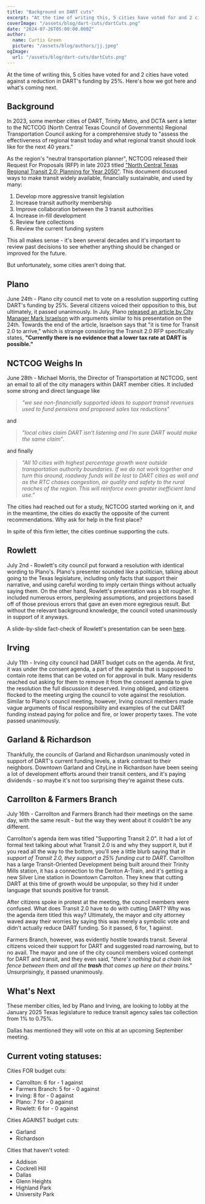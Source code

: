 ```yaml
---
title: "Background on DART cuts"
excerpt: "At the time of writing this, 5 cities have voted for and 2 cities have voted against a reduction in DART's funding by 25%. Here's how we got here and what's coming next."
coverImage: "/assets/blog/dart-cuts/dartCuts.png"
date: "2024-07-26T05:00:00.000Z"
author:
  name: Curtis Green
  picture: "/assets/blog/authors/jj.jpeg"
ogImage:
  url: "/assets/blog/dart-cuts/dartCuts.png"
---
```


At the time of writing this, 5 cities have voted for and 2 cities have voted against a reduction in DART's funding by 25%. Here's how we got here and what's coming next.

## Background
In 2023, some member cities of DART, Trinity Metro, and DCTA sent a letter to the NCTCOG (North Central Texas Council of Governments) Regional Transportation Council asking for a comprehensive study to "assess the effectiveness of regional transit today and what regional transit should look like for the next 40 years."

As the region's "neutral transportation planner", NCTCOG released their Request For Proposals (RFP) in late 2023 titled ["North Central Texas Regional Transit 2.0: Planning for Year 2050"](https://www.nctcog.org/getmedia/89832cd2-9626-44c8-bb9b-d868febce6f0/RFP-_Regional-Transit-2-0-FINAL.pdf). This document discussed ways to make transit widely available, financially sustainable, and used by many:

1. Develop more aggressive transit legislation
2. Increase transit authority membership
3. Improve collaboration between the 3 transit authorities
4. Increase in-fill development
5. Review fare collections
6. Review the current funding system

This all makes sense - it's been several decades and it's important to review past decisions to see whether anything should be changed or improved for the future.

But unfortunately, some cities aren't doing that.

## Plano
June 24th - Plano city council met to vote on a resolution supporting cutting DART's funding by 25%. Several citizens voiced their opposition to this, but ultimately, it passed unanimously. In July, Plano [released an article by City Manager Mark Israelson](https://content.civicplus.com/api/assets/617e7bce-3680-45d8-bb90-0351d2241441) with arguments similar to his presentation on the 24th. Towards the end of the article, Israelson says that "it is time for Transit 2.0 to arrive," which is strange considering the Transit 2.0 RFP specifically states, **"Currently there is no evidence that a lower tax rate at DART is possible."**

## NCTCOG Weighs In
June 28th - Michael Morris, the Director of Transportation at NCTCOG, sent an email to all of the city managers within DART member cities. It included some strong and direct language like

> *"we see non-financially supported ideas to support transit revenues used to fund pensions and proposed sales tax reductions"*

and 

> *"local cities claim DART isn’t listening and I’m sure DART would make the same claim"*.

and finally

> *"All 10 cities with highest percentage growth were outside transportation authority boundaries.  If we do not work together and turn this around, roadway funds will be lost to DART cities as well and as the RTC chases congestion, air quality and safety to the rural reaches of the region. This will reinforce even greater inefficient land use."*

The cities had reached out for a study, NCTCOG started working on it, and in the meantime, the cities do exactly the opposite of the current recommendations. Why ask for help in the first place?

In spite of this firm letter, the cities continue supporting the cuts.

## Rowlett
July 2nd - Rowlett's city council put forward a resolution with identical wording to Plano's. Plano's presenter sounded like a politician, talking about going to the Texas legislature, including only facts that support their narrative, and using careful wording to imply certain things without actually saying them. On the other hand, Rowlett's presentation was a bit rougher. It included numerous errors, perplexing assumptions, and projections based off of those previous errors that gave an even more egregious result. But without the relevant background knowledge, the council voted unanimously in support of it anyways.

A slide-by-slide fact-check of Rowlett's presentation can be seen [here](https://docs.google.com/presentation/d/1GKMZaz76c3Sck3ZZscDksqYOR-HvFt7lSw7mv2DeDCg).

## Irving
July 11th - Irving city council had DART budget cuts on the agenda. At first, it was under the consent agenda, a part of the agenda that is supposed to contain rote items that can be voted on for approval in bulk. Many residents reached out asking for them to remove it from the consent agenda to give the resolution the full discussion it deserved. Irving obliged, and citizens flocked to the meeting urging the council to vote against the resolution. Similar to Plano's council meeting, however, Irving council members made vague arguments of fiscal responsibility and examples of the cut DART funding instead paying for police and fire, or lower property taxes. The vote passed unanimously.

## Garland & Richardson
Thankfully, the councils of Garland and Richardson unanimously voted in support of DART's current funding levels, a stark contrast to their neighbors. Downtown Garland and CityLine in Richardson have been seeing a lot of development efforts around their transit centers, and it's paying dividends - so maybe it's not too surprising they're against these cuts.

## Carrollton & Farmers Branch
July 16th - Carrollton and Farmers Branch had their meetings on the same day, with the same result - but the way they went about it couldn't be any different. 

Carrollton's agenda item was titled "Supporting Transit 2.0". It had a lot of formal text talking about what Transit 2.0 is and why they support it, but if you read all the way to the bottom, you'll see a little blurb saying that *in support of Transit 2.0, they support a 25% funding cut to DART*. Carrollton has a large Transit-Oriented Development being built around their Trinity Mills station, it has a connection to the Denton A-Train, and it's getting a new Silver Line station in Downtown Carrolton. They knew that cutting DART at this time of growth would be unpopular, so they hid it under language that sounds positive for transit.

After citizens spoke in protest at the meeting, the council members were confused. What does Transit 2.0 have to do with cutting DART? Why was the agenda item titled this way? Ultimately, the mayor and city attorney waved away their worries by saying this was merely a symbolic vote and didn't actually reduce DART funding. So it passed, 6 for, 1 against.

Farmers Branch, however, was evidently hostile towards transit. Several citizens voiced their support for DART and suggested road narrowing, but to no avail. The mayor and one of the city council members voiced contempt for DART and transit, and they even said, "*there's nothing but a chain link fence between them and all the **trash** that comes up here on their trains.*" Unsurprisingly, it passed unanimously.

## What's Next
These member cities, led by Plano and Irving, are looking to lobby at the January 2025 Texas legislature to reduce transit agency sales tax collection from 1% to 0.75%.

Dallas has mentioned they will vote on this at an upcoming September meeting.

## Current voting statuses:

Cities FOR budget cuts:
- Carrollton: 6 for - 1 against
- Farmers Branch: 5 for - 0 against
- Irving: 8 for - 0 against
- Plano: 7 for - 0 against
- Rowlett: 6 for - 0 against

Cities AGAINST budget cuts:
- Garland
- Richardson

Cities that haven't voted:
- Addison
- Cockrell Hill
- Dallas
- Glenn Heights
- Highland Park
- University Park
